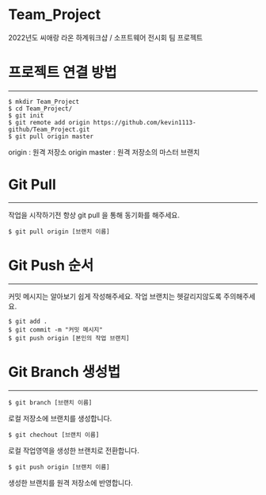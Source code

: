 # Team_Project
2022년도 씨애랑 라온 하계워크샵 / 소프트웨어 전시회 팀 프로젝트

# 프로젝트 연결 방법
-------------------
```
$ mkdir Team_Project
$ cd Team_Project/
$ git init
$ git remote add origin https://github.com/kevin1113-github/Team_Project.git
$ git pull origin master
```
origin : 원격 저장소
origin master : 원격 저장소의 마스터 브랜치

# Git Pull
-------------------
작업을 시작하기전 항상 git pull 을 통해 동기화를 해주세요.

	$ git pull origin [브랜치 이름]


# Git Push 순서
-------------------
커밋 메시지는 알아보기 쉽게 작성해주세요.
작업 브랜치는 헷갈리지않도록 주의해주세요.
```
$ git add .
$ git commit -m "커밋 메시지"
$ git push origin [본인의 작업 브랜치]
```


# Git Branch 생성법
-------------------
	$ git branch [브랜치 이름]
로컬 저장소에 브랜치를 생성합니다.

	$ git chechout [브랜치 이름]
로컬 작업영역을 생성한 브랜치로 전환합니다.

	$ git push origin [브랜치 이름]
생성한 브랜치를 원격 저장소에 반영합니다.


